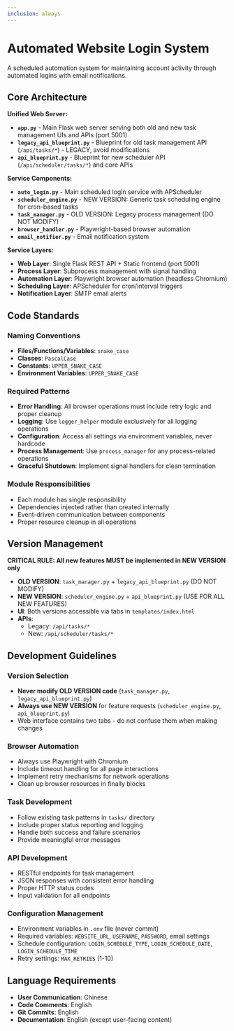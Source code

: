 ```yaml
---
inclusion: always
---
```


# Automated Website Login System

A scheduled automation system for maintaining account activity through automated logins with email notifications.

## Core Architecture

**Unified Web Server:**
- **`app.py`** - Main Flask web server serving both old and new task management UIs and APIs (port 5001)
- **`legacy_api_blueprint.py`** - Blueprint for old task management API (`/api/tasks/*`) - LEGACY, avoid modifications
- **`api_blueprint.py`** - Blueprint for new scheduler API (`/api/scheduler/tasks/*`) and core APIs

**Service Components:**
- **`auto_login.py`** - Main scheduled login service with APScheduler
- **`scheduler_engine.py`** - NEW VERSION: Generic task scheduling engine for cron-based tasks
- **`task_manager.py`** - OLD VERSION: Legacy process management (DO NOT MODIFY)
- **`browser_handler.py`** - Playwright-based browser automation
- **`email_notifier.py`** - Email notification system

**Service Layers:**
- **Web Layer**: Single Flask REST API + Static frontend (port 5001)
- **Process Layer**: Subprocess management with signal handling
- **Automation Layer**: Playwright browser automation (headless Chromium)
- **Scheduling Layer**: APScheduler for cron/interval triggers
- **Notification Layer**: SMTP email alerts

## Code Standards

### Naming Conventions
- **Files/Functions/Variables**: `snake_case`
- **Classes**: `PascalCase`
- **Constants**: `UPPER_SNAKE_CASE`
- **Environment Variables**: `UPPER_SNAKE_CASE`

### Required Patterns
- **Error Handling**: All browser operations must include retry logic and proper cleanup
- **Logging**: Use `logger_helper` module exclusively for all logging operations
- **Configuration**: Access all settings via environment variables, never hardcode
- **Process Management**: Use `process_manager` for any process-related operations
- **Graceful Shutdown**: Implement signal handlers for clean termination

### Module Responsibilities
- Each module has single responsibility
- Dependencies injected rather than created internally
- Event-driven communication between components
- Proper resource cleanup in all operations

## Version Management

**CRITICAL RULE: All new features MUST be implemented in NEW VERSION only**

- **OLD VERSION**: `task_manager.py` + `legacy_api_blueprint.py` (DO NOT MODIFY)
- **NEW VERSION**: `scheduler_engine.py` + `api_blueprint.py` (USE FOR ALL NEW FEATURES)
- **UI**: Both versions accessible via tabs in `templates/index.html`
- **APIs**: 
  - Legacy: `/api/tasks/*` 
  - New: `/api/scheduler/tasks/*`

## Development Guidelines

### Version Selection
- **Never modify OLD VERSION code** (`task_manager.py`, `legacy_api_blueprint.py`)
- **Always use NEW VERSION** for feature requests (`scheduler_engine.py`, `api_blueprint.py`)
- Web interface contains two tabs - do not confuse them when making changes

### Browser Automation
- Always use Playwright with Chromium
- Include timeout handling for all page interactions
- Implement retry mechanisms for network operations
- Clean up browser resources in finally blocks

### Task Development
- Follow existing task patterns in `tasks/` directory
- Include proper status reporting and logging
- Handle both success and failure scenarios
- Provide meaningful error messages

### API Development
- RESTful endpoints for task management
- JSON responses with consistent error handling
- Proper HTTP status codes
- Input validation for all endpoints

### Configuration Management
- Environment variables in `.env` file (never commit)
- Required variables: `WEBSITE_URL`, `USERNAME`, `PASSWORD`, email settings
- Schedule configuration: `LOGIN_SCHEDULE_TYPE`, `LOGIN_SCHEDULE_DATE`, `LOGIN_SCHEDULE_TIME`
- Retry settings: `MAX_RETRIES` (1-10)

## Language Requirements
- **User Communication**: Chinese
- **Code Comments**: English
- **Git Commits**: English
- **Documentation**: English (except user-facing content)